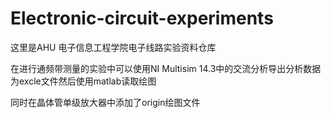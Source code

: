 # Electronic-circuit-experiments

这里是AHU 电子信息工程学院电子线路实验资料仓库

在进行通频带测量的实验中可以使用NI Multisim 14.3中的交流分析导出分析数据为excle文件然后使用matlab读取绘图

同时在晶体管单级放大器中添加了origin绘图文件
